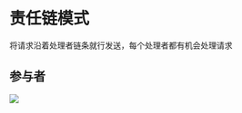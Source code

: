 #  责任链模式

将请求沿着处理者链条就行发送，每个处理者都有机会处理请求

## 参与者

![](https://refactoringguru.cn/images/patterns/diagrams/chain-of-responsibility/structure-indexed-2x.png?id=4f27e2c48e635f45a784)

